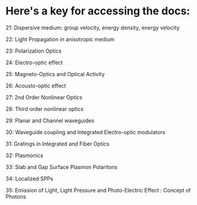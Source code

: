 # Here's a key for accessing the docs:

21: Dispersive medium: group velocity, energy density, energy velocity

22: Light Propagation in anisotropic medium

23: Polarization Optics

24: Electro-optic effect

25: Magneto-Optics and Optical Activity

26: Acousto-optic effect

27: 2nd Order Nonlinear Optics

28: Third order nonlinear optics

29: Planar and Channel waveguides

30: Waveguide coupling and Integrated Electro-optic modulators

31: Gratings in Integrated and Fiber Optics

32: Plasmonics

33: Slab and Gap Surface Plasmon Polaritons

34: Localized SPPs

35: Emission of Light, Light Pressure and Photo-Electric Effect : Concept of Photons

